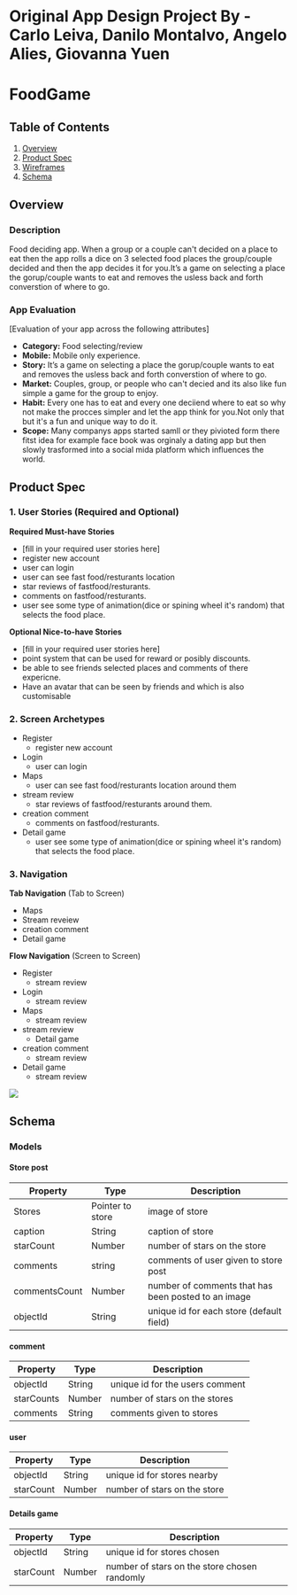 Original App Design Project By - Carlo Leiva, Danilo Montalvo, Angelo Alies, Giovanna Yuen
===

# FoodGame

## Table of Contents
1. [Overview](#Overview)
1. [Product Spec](#Product-Spec)
1. [Wireframes](#Wireframes)
2. [Schema](#Schema)

## Overview
### Description
Food deciding app. When a group or a couple can't decided on a place to eat then the app rolls a dice on 3 selected food places the group/couple decided and then the app decides it for you.It’s a game on selecting a place the gorup/couple wants to eat and removes the usless back and forth converstion of where to go.

### App Evaluation
[Evaluation of your app across the following attributes]
- **Category:** Food selecting/review
- **Mobile:** Mobile only experience.
- **Story:** It’s a game on selecting a place the gorup/couple wants to eat and removes the usless back and forth converstion of where to go.
- **Market:** Couples, group, or people who can't decied and its also like fun simple a game for the group to enjoy.
- **Habit:** Every one has to eat and every one deciiend where to eat so why not make the procces simpler and let the app think for you.Not only that but it's a fun and unique way to do it.
- **Scope:** Many companys apps started samll or they pivioted form there fitst idea for example face book was orginaly a dating app but then slowly trasformed into a social mida platform which influences the world.

## Product Spec

### 1. User Stories (Required and Optional)

**Required Must-have Stories**

* [fill in your required user stories here]
* register new account 
* user can login
* user can see fast food/resturants location
* star reviews of fastfood/resturants.
* comments on fastfood/resturants.
* user see some type of animation(dice or spining wheel it's random) that selects the food place.


**Optional Nice-to-have Stories**

* [fill in your required user stories here]
* point system that can be used for reward or posibly discounts.
* be able to see friends selected places and comments of there expericne.
* Have an avatar that can be seen by friends and which is also customisable

### 2. Screen Archetypes
* Register
    * register new account 
* Login
   * user can login
* Maps
    * user can see fast food/resturants location around them
* stream review
    * star reviews of fastfood/resturants around them.
* creation comment
    * comments on fastfood/resturants.
* Detail game
    * user see some type of animation(dice or spining wheel it's random) that selects the food place.

    

### 3. Navigation

**Tab Navigation** (Tab to Screen)

* Maps
* Stream reveiew
* creation comment
* Detail game

    

**Flow Navigation** (Screen to Screen)

* Register
    * stream review
* Login
    * stream review
* Maps
    * stream review
* stream review
    * Detail game
* creation comment
    * stream review
* Detail game
    * stream review

![](https://i.imgur.com/27y3Imz.jpg)

## Schema 
### Models

#### Store post

   | Property      | Type     | Description |
   | ------------- | -------- | ------------|
   | Stores        | Pointer to store|  image of store |
   | caption       | String   | caption of store |
   | starCount    | Number   | number of stars on the store |
   | comments | string   | comments of user given to store post  |
   | commentsCount | Number   | number of comments that has been posted to an image |
   | objectId      | String   | unique id for each store (default field) |

#### comment

   | Property      | Type     | Description |
   | ------------- | -------- | ------------|
   | objectId      | String   | unique id for the users comment |
   | starCounts   | Number   | number of stars on the stores |
   | comments    | String   | comments given to stores |

#### user

   | Property      | Type     | Description |
   | ------------- | -------- | ------------|
   | objectId      | String   | unique id for stores nearby |
   | starCount   | Number   | number of stars on the store |

#### Details game
   | Property      | Type     | Description |
   | ------------- | -------- | ------------|
   | objectId      | String   | unique id for stores chosen |
   | starCount   | Number   | number of stars on the store chosen randomly |

